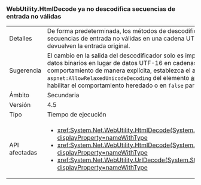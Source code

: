 ### <a name="webutilityhtmldecode-no-longer-decodes-invalid-input-sequences"></a>WebUtility.HtmlDecode ya no descodifica secuencias de entrada no válidas

|   |   |
|---|---|
|Detalles|De forma predeterminada, los métodos de descodificación ya no descodifican secuencias de entrada no válidas en una cadena UTF-16 no válida. En su lugar, devuelven la entrada original.|
|Sugerencia|El cambio en la salida del descodificador solo es importante si se almacenan datos binarios en lugar de datos UTF-16 en cadenas. Para controlar este comportamiento de manera explícita, establezca el atributo <code>aspnet:AllowRelaxedUnicodeDecoding</code> del elemento [appSettings](~/docs/framework/configure-apps/file-schema/appsettings/index.md) en <code>true</code> para habilitar el comportamiento heredado o en <code>false</code> para habilitar el actual.|
|Ámbito|Secundaria|
|Versión|4.5|
|Tipo|Tiempo de ejecución|
|API afectadas|<ul><li><xref:System.Net.WebUtility.HtmlDecode(System.String)?displayProperty=nameWithType></li><li><xref:System.Net.WebUtility.HtmlDecode(System.String,System.IO.TextWriter)?displayProperty=nameWithType></li><li><xref:System.Net.WebUtility.UrlDecode(System.String)?displayProperty=nameWithType></li></ul>|

